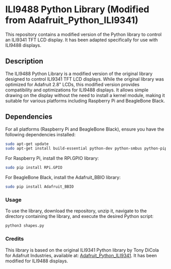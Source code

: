 # ILI9488 Python Library (Modified from Adafruit_Python_ILI9341)

This repository contains a modified version of the Python library to control an ILI9341 TFT LCD display. It has been adapted specifically for use with ILI9488 displays.

## Description

The ILI9488 Python Library is a modified version of the original library designed to control ILI9341 TFT LCD displays. While the original library was optimized for Adafruit 2.8" LCDs, this modified version provides compatibility and optimizations for ILI9488 displays. It allows simple drawing on the display without the need to install a kernel module, making it suitable for various platforms including Raspberry Pi and BeagleBone Black.

## Dependencies
For all platforms (Raspberry Pi and BeagleBone Black), ensure you have the following dependencies installed:

```bash
sudo apt-get update
sudo apt-get install build-essential python-dev python-smbus python-pip python-imaging
```
For Raspberry Pi, install the RPi.GPIO library:
```bash
sudo pip install RPi.GPIO
```
For BeagleBone Black, install the Adafruit_BBIO library:
```bash
sudo pip install Adafruit_BBIO
```
### Usage

To use the library, download the repository, unzip it, navigate to the directory containing the library, and execute the desired Python script:
```bash
python3 shapes.py
```
### Credits

This library is based on the original ILI9341 Python library by Tony DiCola for Adafruit Industries, available at: [Adafruit_Python_ILI9341](https://github.com/adafruit/Adafruit_Python_ILI9341). It has been modified for ILI9488 displays.

